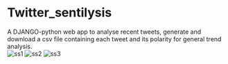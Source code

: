 # Twitter_sentilysis

A DJANGO-python web app to analyse recent tweets, generate and download a csv file containing each tweet and its polarity for general trend analysis.    
![ss1](https://user-images.githubusercontent.com/34423736/48276950-4bdbd100-e46f-11e8-9608-33eae9df7162.png)
![ss2](https://user-images.githubusercontent.com/34423736/48276816-f1427500-e46e-11e8-9781-3ae989f18e4c.png)
![ss3](https://user-images.githubusercontent.com/34423736/48276817-f1db0b80-e46e-11e8-83b5-58a1f9ae9c0c.png)
